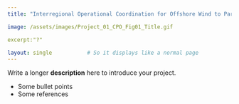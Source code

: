 ```yaml
---
title: "Interregional Operational Coordination for Offshore Wind to Participate in Multiple Regional Markets"

image: /assets/images/Project_01_CPO_Fig01_Title.gif

excerpt:"?"

layout: single           # So it displays like a normal page
---
```

Write a longer **description** here to introduce your project.

- Some bullet points
- Some references
